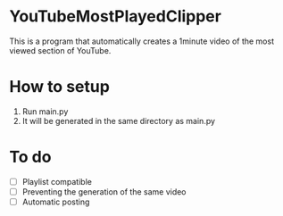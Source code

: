 # YouTubeMostPlayedClipper
This is a program that automatically creates a 1minute video of the most viewed  section of YouTube.

# How to setup
1. Run main.py
2. It will be generated in the same directory as main.py

# To do
- [ ] Playlist compatible
- [ ] Preventing the generation of the same video
- [ ] Automatic posting

